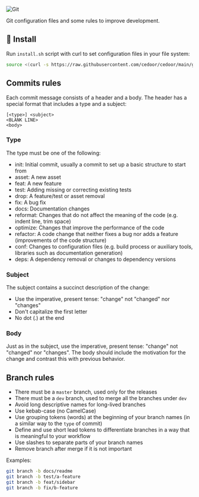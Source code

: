 ![Git](https://www.vectorlogo.zone/logos/git-scm/git-scm-ar21.svg)

Git configuration files and some rules to improve development.

## :hammer: Install

Run `install.sh` script with curl to set configuration files in your file system:

```bash
source <(curl -s https://raw.githubusercontent.com/cedoor/cedoor/main/git/install.sh)
```

## Commits rules

Each commit message consists of a header and a body. The header has a special format that includes a type and a subject:

    [<type>] <subject>
    <BLANK LINE>
    <body>

### Type

The type must be one of the following:

- init: Initial commit, usually a commit to set up a basic structure to start from
- asset: A new asset
- feat: A new feature
- test: Adding missing or correcting existing tests
- drop: A feature/test or asset removal
- fix: A bug fix
- docs: Documentation changes
- reformat: Changes that do not affect the meaning of the code (e.g. indent line, trim space)
- optimize: Changes that improve the performance of the code
- refactor: A code change that neither fixes a bug nor adds a feature (improvements of the code structure)
- conf: Changes to configuration files (e.g. build process or auxiliary tools, libraries such as documentation generation)
- deps: A dependency removal or changes to dependency versions

### Subject

The subject contains a succinct description of the change:

- Use the imperative, present tense: "change" not "changed" nor "changes"
- Don't capitalize the first letter
- No dot (.) at the end

### Body

Just as in the subject, use the imperative, present tense: "change" not "changed" nor "changes". The body should include the motivation for the change and contrast this with previous behavior.

## Branch rules

- There must be a `master` branch, used only for the releases
- There must be a `dev` branch, used to merge all the branches under `dev`
- Avoid long descriptive names for long-lived branches
- Use kebab-case (no CamelCase)
- Use grouping tokens (words) at the beginning of your branch names (in a similar way to the `type` of commit)
- Define and use short lead tokens to differentiate branches in a way that is meaningful to your workflow
- Use slashes to separate parts of your branch names
- Remove branch after merge if it is not important

Examples:

```bash
git branch -b docs/readme
git branch -b test/a-feature
git branch -b feat/sidebar
git branch -b fix/b-feature
```

